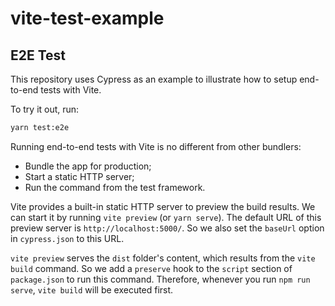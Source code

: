 # vite-test-example

## E2E Test

This repository uses Cypress as an example to illustrate how to setup end-to-end tests with Vite.

To try it out, run:

```sh
yarn test:e2e
```

Running end-to-end tests with Vite is no different from other bundlers:

* Bundle the app for production;
* Start a static HTTP server;
* Run the command from the test framework.

Vite provides a built-in static HTTP server to preview the build results. We can start it by running `vite preview` (or `yarn serve`). The default URL of this preview server is `http://localhost:5000/`. So we also set the `baseUrl` option in `cypress.json` to this URL.

`vite preview` serves the `dist` folder's content, which results from the `vite build` command. So we add a `preserve` hook to the `script` section of `package.json` to run this command. Therefore, whenever you run `npm run serve`, `vite build` will be executed first.
